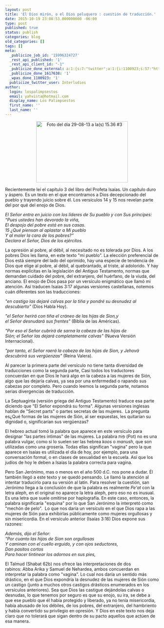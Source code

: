 ```yaml
---
layout: post
title: 'El Dios mirón, o el Dios peluquero : cuestión de traducción.'
date: 2015-10-19 23:08:53.000000000 -06:00
type: post
published: true
status: publish
categories: blog
old_categories: []
tags: []
meta:
  _publicize_job_id: '15996324727'
  _rest_api_published: '1'
  _rest_api_client_id: "-1"
  _publicize_done_external: a:1:{s:7:"twitter";a:1:{i:1100923;s:57:"https://twitter.com/Interludios/status/656245688548749312";}}
  _publicize_done_1617638: '1'
  _wpas_done_1100923: '1'
  publicize_twitter_user: Interludios
author:
  login: lospalimpsestos
  email: yahvista@hotmail.com
  display_name: Los Palimpsestos
  first_name: ''
  last_name: ''
---
```

<p style="text-align:center;"><a href="https://lospalimpsestos.files.wordpress.com/2014/06/foto-del-dc3ada-29-08-13-a-las-15-36-3.jpg"><img class="alignnone size-medium wp-image-2092" src="{{ site.baseurl }}/assets/foto-del-dc3ada-29-08-13-a-las-15-36-3.jpg" alt="Foto del día 29-08-13 a la(s) 15.36 #3" width="300" height="200" /></a></p>
<p>Recientemente leí el capítulo 3 del libro del Profeta Isaías. Un capítulo duro y áspero. Es un texto en el que encontramos a Dios decepcionado del pueblo y trayendo juicio sobre él. Los versículos 14 y 15 nos revelan parte del por qué del enojo de Dios.</p>
<p><em><span id="es-NBLH-17722" class="text Isa-3-14">El <span class="small-caps">Señor</span> entra en juicio con los líderes de Su pueblo y con Sus príncipes:</span></em><br />
<em><span class="text Isa-3-14">“Pues ustedes han devorado la viña,</span></em><br />
<em><span class="text Isa-3-14">El despojo del pobre está en sus casas.</span></em><br />
<em><span id="es-NBLH-17723" class="text Isa-3-15"><span class="versenum">15 </span>¿Qué piensan al aplastar a Mi pueblo</span></em><br />
<em><span class="text Isa-3-15">Y al moler la cara de los pobres?”</span></em><br />
<em><span class="text Isa-3-15">Declara el Señor, <span class="small-caps">Dios</span> de los ejércitos.</span></em></p>
<p>La opresión al pobre, al débil, al necesitado no es tolerada por Dios. A los pobres Dios les llama, en este texto "mi pueblo". La elección preferencial de Dios está siempre del lado del oprimido, hay una especie de tendencia de Dios que elige al pobre, al débil, al quebrantado, al triste, al adolorido. Y hay normas explícitas en la legislación del Antiguo Testamento, normas que demandan cuidado del pobre, del extranjero, del huérfano, de la viuda, del anciano. El enojo de Dios pasa por un versículo enigmático que llamó mi atención. Así traducen Isaías 3:17 algunas versiones castellanas, notemos cuán diferentes son las traducciones:</p>
<p><em><span id="es-DHH-17493" class="text Isa-3-17">"en castigo las dejaré calvas por la tiña </span></em><span class="text Isa-3-17"><em>y pondré su desnudez al descubierto"</em> (Dios Habla Hoy). </span></p>
<p><em>"el Señor herirá con tiña el cráneo de las hijas de Sion,</em><span class="text Isa-3-17"><em>y el <span class="small-caps">Señor</span> desnudará sus frentes"</em> (Biblia de las Américas). </span></p>
<p><em><span id="es-NVI-17704" class="text Isa-3-17">"Por eso el Señor cubrirá de sarna</span><span class="indent-1"><span class="indent-1-breaks"> </span><span class="text Isa-3-17">la cabeza de las hijas de Sión; </span></span></em><span class="indent-1"><span class="text Isa-3-17"><em>el <span class="small-caps divine-name">Señor</span> las dejará completamente calvas"</em> (Nueva Versión Internacional). </span></span></p>
<p><em>"por tanto, el Señor raerá la cabeza de las hijas de Sion, y Jehová descubrirá sus vergüenzas"</em> (Reina Valera).</p>
<p>Al parecer la primera parte del versículo no tiene tanta diversidad de traducciones como la segunda parte, Casi todos los traductores concuerdan en que Dios le hará algo en la cabeza a las mujeres de Sión, algo que las dejaría calvas, ya sea por una enfermedad o rapando sus cabezas por completo. Pero cuando leemos la segunda parte, notamos serias divergencias de traducción.</p>
<p>La Septuaginta (versión griega del Antiguo Testamento) traduce esa parte diciendo que "El Señor expondrá su forma". Algunas versiones inglesas hablan de "Secret parts" o partes secretas de las mujeres.  La pregunta es¿Qué formas de las mujeres de Sión, al ser expuestas, les quitarían su dignidad o, significarían sus vergüenzas?</p>
<p>El hebreo actual tomó la palabra que aparece en este versículo para designar "las partes íntimas" de las mujeres. La palabra פּוֹת (Pot) no es una palabra vulgar, como si lo suelen ser las hebrea <em>koos</em> o <em>manush</em>, que son utilizadas como una grosería. Todas ellas significan "vagina" pero la que aparece en Isaías es utilizada el día de hoy, por ejemplo, para una conversación formal, o en clases de sexualidad en la escuela. Así que los judíos de hoy le deben a Isaías la palabra correcta para vagina.</p>
<p>Pero San Jerónimo, mas o menos en el año 500 d.C. nos pone a dudar. Él también llegó a este texto y se quedó pensando. Le llamó la atención al intentar traducirlo para su versión al latín. Para resolver la cuestión, san Jerónimo llega a la conclusión de que la palabra es realmente <em>Pe'at</em> con la letra aleph, en el original no aparece la letra aleph, pero eso no es inusual. Es una letra que suele omitirse por haplografía. En este caso, entonces, la palabra significaría "esquina" por lo que San Jerónimo la interpretó como "mechón de pelo".  Lo que nos daría un versículo en el que Dios rapa a las mujeres de Sión para exhibirlas públicamente como mujeres orgullosas y sin misericordia. En el versículo anterior (Isaías 3:16) Dios expone sus razones:</p>
<p><em><span id="es-NBLH-17724" class="text Isa-3-16">Además, dijo el <span class="small-caps">Señor</span>:</span></em><br />
<em><span class="text Isa-3-16">“Por cuanto las hijas de Sion son orgullosas</span></em><br />
<em><span class="text Isa-3-16">Y caminan con el cuello erguido, y con ojos seductores,</span></em><br />
<em><span class="text Isa-3-16">Dan pasitos cortos</span></em><br />
<em><span class="text Isa-3-16">Para hacer tintinear los adornos en sus pies,</span></em></p>
<p>El Talmud (Shabat 62b) nos ofrece las interpretaciones de dos rabinos: Abba Arika y Samuel de Nehardea, ambos concuerdan en interpretar la palabra como "vagina". Lo cual nos daría un sentido más drástico, en el que Dios expondría la desnudez de las mujeres de Sión como un castigo (junto a muchos otros castigos drásticos enumerados en los versículos anteriores). Sea que Dios las castigue dejándolas calvas o desnudas, lo que tenemos por seguro es que su enojo, su ira, se debe a que ese pueblo que él había protegido y liberado, ya no tenía misericordia, había abusado de los débiles, de los pobres, del extranjero, del hambriento y había convertido su privilegio en opresión. Y Dios en este texto nos deja claro que no tolerará que sigan dentro de su pacto aquellos que actúen de esa manera.</p>
